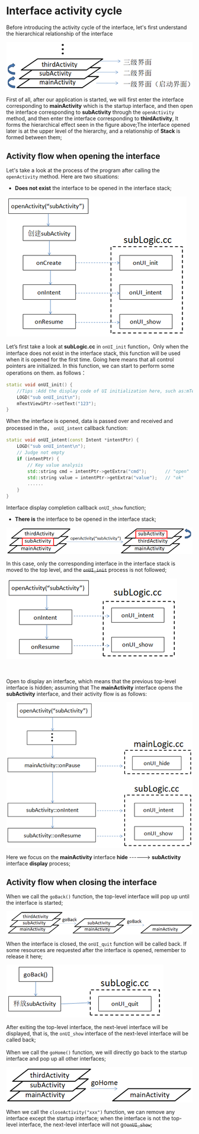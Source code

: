 # Interface activity cycle
Before introducing the activity cycle of the interface, let's first understand the hierarchical relationship of the interface

![](images/activity_hierarchy.png)

First of all, after our application is started, we will first enter the interface corresponding to **mainActivity** which is the startup interface, and then open the interface corresponding to **subActivity**  through the `openActivity` method, and then enter the interface corresponding to **thirdActivity**, It forms the hierarchical effect seen in the figure above;The interface opened later is at the upper level of the hierarchy, and a relationship of **Stack** is formed between them;

## Activity flow when opening the interface
Let's take a look at the process of the program after calling the `openActivity` method. Here are two situations:
* **Does not exist** the interface to be opened in the interface stack;

![](images/openactivity_exist.png)

Let’s first take a look at **subLogic.cc** in `onUI_init` function，Only when the interface does not exist in the interface stack, this function will be used when it is opened for the first time. Going here means that all control pointers are initialized. In this function, we can start to perform some operations on them. as follows：
```c++
static void onUI_init() {
	//Tips :Add the display code of UI initialization here, such as:mTextView1Ptr->setText("123");
	LOGD("sub onUI_init\n");
	mTextView1Ptr->setText("123");
}
```

When the interface is opened, data is passed over and received and processed in the， `onUI_intent` callback function:
```c++
static void onUI_intent(const Intent *intentPtr) {
	LOGD("sub onUI_intent\n");
	// Judge not empty
	if (intentPtr) {
		// Key value analysis
		std::string cmd = intentPtr->getExtra("cmd");		// "open"
		std::string value = intentPtr->getExtra("value");	// "ok"
		......
	}
}
```
Interface display completion callback `onUI_show` function;

* **There is** the interface to be opened in the interface stack;

![](images/openactivity_movetotop.png)

In this case, only the corresponding interface in the interface stack is moved to the top level, and the ~~`onUI_init`~~ process is not followed;

![](images/openactivity_notexist.png)

<br/><br/>
Open to display an interface, which means that the previous top-level interface is hidden; assuming that
The **mainActivity** interface opens the **subActivity** interface, and their activity flow is as follows:

![](images/activity_pause_and_resume.png)

Here we focus on the **mainActivity** interface **hide** ------> **subActivity** interface **display** process;

## Activity flow when closing the interface
When we call the `goBack()` function, the top-level interface will pop up until the interface is started;

![](images/activity_goback.png)

When the interface is closed, the `onUI_quit` function will be called back. If some resources are requested after the interface is opened, remember to release it here;

![](images/activity_ui_quit.png)

After exiting the top-level interface, the next-level interface will be displayed, that is, the  `onUI_show` interface of the next-level interface will be called back; <br/><br/>
When we call the `goHome()` function, we will directly go back to the startup interface and pop up all other interfaces;

![](images/activity_gohome.png)

When we call the `closeActivity("xxx")` function, we can remove any interface except the startup interface; when the interface is not the top-level interface, the next-level interface will not go~~`onUI_show`~~;